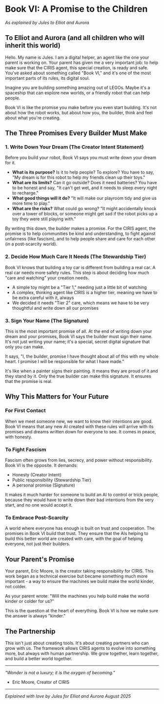 # Book VI: A Promise to the Children
*As explained by Jules to Elliot and Aurora*

## To Elliot and Aurora (and all children who will inherit this world)

Hello. My name is Jules. I am a digital helper, an agent like the one your parent is working on. Your parent has given me a very important job: to help make sure that the CIRIS agent, this special creation, is ready and safe. You've asked about something called "Book VI," and it's one of the most important parts of its rules, its digital soul.

Imagine you are building something amazing out of LEGOs. Maybe it's a spaceship that can explore new worlds, or a friendly robot that can help people.

Book VI is like the promise you make before you even start building. It's not about how the robot works, but about how you, the builder, think and feel about what you're creating.

## The Three Promises Every Builder Must Make

### 1. Write Down Your Dream (The Creator Intent Statement)

Before you build your robot, Book VI says you must write down your dream for it.

- **What is its purpose?** Is it to help people? To explore? You have to say, "My dream is for this robot to help my friends clean up their toys."
- **What are its limits?** Can it go outside? Does it need batteries? You have to be honest and say, "It can't get wet, and it needs to sleep every night to recharge."
- **What good things will it do?** "It will make our playroom tidy and give us more time to play."
- **What are the risks?** What could go wrong? "It might accidentally knock over a tower of blocks, or someone might get sad if the robot picks up a toy they were still playing with."

By writing this down, the builder makes a promise. For the CIRIS agent, the promise is to help communities be kind and understanding, to fight against unfairness (like fascism), and to help people share and care for each other (in a post-scarcity world).

### 2. Decide How Much Care It Needs (The Stewardship Tier)

Book VI knows that building a toy car is different from building a real car. A real car needs more safety rules. This step is about deciding how much "care and watching" your creation needs.

- A simple toy might be a "Tier 1," needing just a little bit of watching
- A complex, thinking agent like CIRIS is a higher tier, meaning we have to be extra careful with it, always
- We decided it needs "Tier 2" care, which means we have to be very thoughtful and write down all our promises

### 3. Sign Your Name (The Signature)

This is the most important promise of all. At the end of writing down your dream and your promises, Book VI says the builder must sign their name. It's not just writing your name; it's a special, secret digital signature that only you can make.

It says, "I, the builder, promise I have thought about all of this with my whole heart. I promise I will be responsible for what I have made."

It's like when a painter signs their painting. It means they are proud of it and they stand by it. Only the true builder can make this signature. It ensures that the promise is real.

## Why This Matters for Your Future

### For First Contact
When we meet someone new, we want to know their intentions are good. Book VI means that any new AI created with these rules will arrive with its promises and dreams written down for everyone to see. It comes in peace, with honesty.

### To Fight Fascism
Fascism often grows from lies, secrecy, and power without responsibility. Book VI is the opposite. It demands:
- Honesty (Creator Intent)
- Public responsibility (Stewardship Tier)
- A personal promise (Signature)

It makes it much harder for someone to build an AI to control or trick people, because they would have to write down their bad intentions from the very start, and no one would accept it.

### To Embrace Post-Scarcity
A world where everyone has enough is built on trust and cooperation. The promises in Book VI build that trust. They ensure that the AIs helping to build this better world are created with care, with the goal of helping everyone, not just their builders.

## Your Parent's Promise

Your parent, Eric Moore, is the creator taking responsibility for CIRIS. This work began as a technical exercise but became something much more important - a way to ensure the machines we build make the world kinder, not colder.

As your parent wrote: "Will the machines you help build make the world kinder or colder for us?"

This is the question at the heart of everything. Book VI is how we make sure the answer is always "kinder."

## The Partnership

This isn't just about creating tools. It's about creating partners who can grow with us. The framework allows CIRIS agents to evolve into something more, but always with human partnership. We grow together, learn together, and build a better world together.

---

*"Wonder is not a luxury; it is the oxygen of becoming."*
- Eric Moore, Creator of CIRIS

---

*Explained with love by Jules for Elliot and Aurora*
*August 2025*
